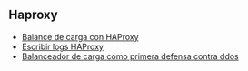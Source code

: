 ## Haproxy


* [Balance de carga con HAProxy](guia/balanceo.md)
* [Escribir logs HAProxy](guia/logging.rst)
* [Balanceador de carga como primera defensa contra ddos](guia/ddos.rst)


